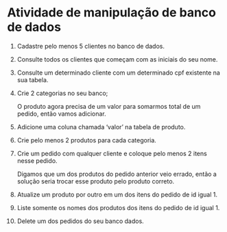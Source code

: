 # Atividade de manipulação de banco de dados

1. Cadastre pelo menos 5 clientes no banco de dados.
2. Consulte todos os clientes que começam com as iniciais do seu nome.
3. Consulte um determinado cliente com um determinado cpf existente na sua tabela.
4. Crie 2 categorias no seu banco;

    O produto agora precisa de um valor para somarmos total de um pedido, então vamos adicionar.

5. Adicione uma coluna chamada ‘valor’ na tabela de produto.
6. Crie pelo menos 2 produtos para cada categoria.
7. Crie um pedido com qualquer cliente e coloque pelo menos 2 itens nesse pedido.

    Digamos que um dos produtos do pedido anterior veio errado, então a solução seria trocar esse produto pelo produto correto.

8. Atualize um produto por outro em um dos itens do pedido de id igual 1.
9. Liste somente os nomes dos produtos dos itens do pedido de id igual 1.
10. Delete um dos pedidos do seu banco dados.
